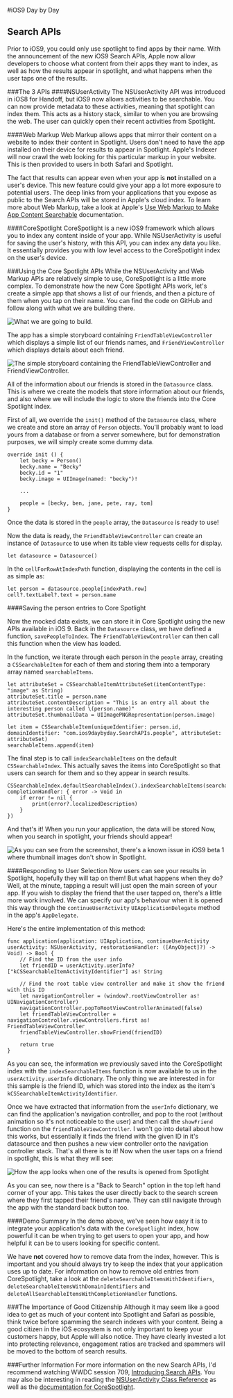 #iOS9 Day by Day
## Search APIs

Prior to iOS9, you could only use spotlight to find apps by their name. With the announcement of the new iOS9 Search APIs, Apple now allow developers to choose what content from their apps they want to index, as well as how the results appear in spotlight, and what happens when the user taps one of the results. 

###The 3 APIs
####NSUserActivity
The NSUserActivity API was introduced in iOS8 for Handoff, but iOS9 now allows activities to be searchable. You can now provide metadata to these activities, meaning that spotlight can index them. This acts as a history stack, similar to when you are browsing the web. The user can quickly open their recent activities from Spotlight.

####Web Markup
Web Markup allows apps that mirror their content on a website to index their content in Spotlight. Users don't need to have the app installed on their device for results to appear in Spotlight. Apple's Indexer will now crawl the web looking for this particular markup in your website. This is then provided to users in both Safari and Spotlight.

 The fact that results can appear even when your app is **not** installed on a user's device. This new feature could give your app a lot more exposure to potential users. The deep links from your applications that you expose as public to the Search APIs will be stored in Apple's cloud index. To learn more about Web Markup, take a look at Apple's [Use Web Markup to Make App Content Searchable](https://developer.apple.com/library/prerelease/ios/releasenotes/General/WhatsNewIniOS/Articles/iOS9.html#//apple_ref/doc/uid/TP40016198-SW4) documentation.

####CoreSpotlight
CoreSpotlight is a new iOS9 framework which allows you to index any content inside of your app. While NSUserActivity is useful for saving the user's history, with this API, you can index any data you like. It essentially provides you with low level access to the CoreSpotlight index on the user's device.

###Using the Core Spotlight APIs
While the NSUserActivity and Web Markup APIs are relatively simple to use, CoreSpotlight is a little more complex. To demonstrate how the new Core Spotlight APIs work, let's create a simple app that shows a list of our friends, and then a picture of them when you tap on their name. You can find the code on GitHub and follow along with what we are building there.

![What we are going to build.](images/friendApp.png)

The app has a simple storyboard containing `FriendTableViewController` which displays a simple list of our friends names, and `FriendViewController` which displays details about each friend.

 ![The simple storyboard containing the FriendTableViewController and FriendViewController.](images/storyboard.png)
 
All of the information about our friends is stored in the `Datasource` class. This is where we create the models that store information about our friends, and also where we will include the logic to store the friends into the Core Spotlight index.

First of all, we override the `init()` method of the `Datasource` class, where we create and store an array of `Person` objects. You'll probably want to load yours from a database or from a server somewhere, but for demonstration purposes, we will simply create some dummy data.

	override init () {
		let becky = Person()
		becky.name = "Becky"
		becky.id = "1"
		becky.image = UIImage(named: "becky")!
		
		...
		
		people = [becky, ben, jane, pete, ray, tom]
	}

Once the data is stored in the `people` array, the `Datasource` is ready to use!

Now the data is ready, the `FriendTableViewController` can create an instance of `Datasource` to use when its table view requests cells for display.

	let datasource = Datasource()
	
In the `cellForRowAtIndexPath` function, displaying the contents in the cell is as simple as:

	let person = datasource.people[indexPath.row]
	cell?.textLabel?.text = person.name 

####Saving the person entries to Core Spotlight

Now the mocked data exists, we can store it in Core Spotlight using the new APIs available in iOS 9. Back in the `Datasource` class, we have defined a function, `savePeopleToIndex`. The `FriendTableViewController` can then call this function when the view has loaded.

In the function, we iterate through each person in the `people` array, creating a `CSSearchableItem` for each of them and storing them into a temporary array named `searchableItems`.

	let attributeSet = CSSearchableItemAttributeSet(itemContentType: "image" as String)
	attributeSet.title = person.name
	attributeSet.contentDescription = "This is an entry all about the interesting person called \(person.name)"
	attributeSet.thumbnailData = UIImagePNGRepresentation(person.image)
	
	let item = CSSearchableItem(uniqueIdentifier: person.id, domainIdentifier: "com.ios9daybyday.SearchAPIs.people", attributeSet: attributeSet)
	searchableItems.append(item)

The final step is to call `indexSearchableItems` on the default `CSSearchableIndex`. This actually saves the items into CoreSpotlight so that users can search for them and so they appear in search results.

	CSSearchableIndex.defaultSearchableIndex().indexSearchableItems(searchableItems, completionHandler: { error -> Void in
		if error != nil {
			print(error?.localizedDescription)
		}
	})

And that's it! When you run your application, the data will be stored Now, when you search in spotlight, your friends should appear!

![As you can see from the screenshot, there's a known issue in iOS9 beta 1 where thumbnail images don't show in Spotlight.](images/searchResults.png)

####Responding to User Selection
Now users can see your results in Spotlight, hopefully they will tap on them! But what happens when they do? Well, at the minute, tapping a result will just open the main screen of your app. If you wish to display the friend that the user tapped on, there's a little more work involved. We can specify our app's behaviour when it is opened this way through the `continueUserActivity` `UIApplicationDelegate` method in the app's `AppDelegate`.

Here's the entire implementation of this method:

	func application(application: UIApplication, continueUserActivity userActivity: NSUserActivity, restorationHandler: ([AnyObject]?) -> Void) -> Bool {
		// Find the ID from the user info
		let friendID = userActivity.userInfo?["kCSSearchableItemActivityIdentifier"] as! String
    
		// Find the root table view controller and make it show the friend with this ID
		let navigationController = (window?.rootViewController as! UINavigationController)
		navigationController.popToRootViewControllerAnimated(false)
		let friendTableViewController = navigationController.viewControllers.first as! FriendTableViewController
		friendTableViewController.showFriend(friendID)
		
		return true
	}

As you can see, the information we previously saved into the CoreSpotlight index with the `indexSearchableItems` function is now available to us in the `userActivity.userInfo` dictionary. The only thing we are interested in for this sample is the friend ID, which was stored into the index as the item's `kCSSearchableItemActivityIdentifier`.

Once we have extracted that information from the `userInfo` dictionary, we can find the application's navigation controller, and pop to the root (without animation so it's not noticeable to the user) and then call the `showFriend` function on the `friendTableViewController`. I won't go into detail about how this works, but essentially it finds the friend with the given ID in it's datasource and then pushes a new view controller onto the navigation controller stack. That's all there is to it! Now when the user taps on a friend in spotlight, this is what they will see:

![How the app looks when one of the results is opened from Spotlight](images/backToSearch.png)

As you can see, now there is a "Back to Search" option in the top left hand corner of your app. This takes the user directly back to the search screen where they first tapped their friend's name. They can still navigate through the app with the standard back button too.

####Demo Summary
In the demo above, we've seen how easy it is to integrate your application's data with the `CoreSpotlight` index,  how powerful it can be when trying to get users to open your app, and how helpful it can be to users looking for specific content. 

We have **not** covered how to remove data from the index, however. This is important and you should always try to keep the index that your application uses up to date. For information on how to remove old entries from CoreSpotlight, take a look at the `deleteSearchableItemsWithIdentifiers`, `deleteSearchableItemsWithDomainIdentifiers` and `deleteAllSearchableItemsWithCompletionHandler` functions.

###The Importance of Good Citizenship
Although it may seem like a good idea to get as much of your content into Spotlight and Safari as possible, think twice before spamming the search indexes with your content. Being a good citizen in the iOS ecosystem is not only important to keep your customers happy, but Apple will also notice. They have clearly invested a lot into protecting relevance, engagement ratios are tracked and spammers will be moved to the bottom of search results.

###Further Information
For more information on the new Search APIs, I'd recommend watching WWDC session 709, [Introducing Search APIs](https://developer.apple.com/videos/wwdc/2015/?id=709). You may also be interesting in reading the [NSUserActivity Class Reference](https://developer.apple.com/library/prerelease/ios/documentation/Foundation/Reference/NSUserActivity_Class/) as well as the [documentation for CoreSpotlight](https://developer.apple.com/library/prerelease/ios/releasenotes/General/WhatsNewIniOS/Articles/iOS9.html#//apple_ref/doc/uid/TP40016198-SW3).